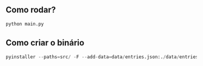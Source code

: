 ## Como rodar?

```python
python main.py
```

## Como criar o binário

```python
pyinstaller --paths=src/ -F --add-data=data/entries.json:./data/entries.json src/main.py
```
